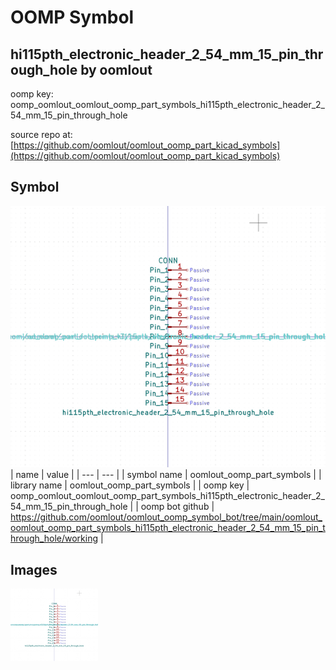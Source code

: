 # OOMP Symbol  
## hi115pth_electronic_header_2_54_mm_15_pin_through_hole  by oomlout  
  
oomp key: oomp_oomlout_oomlout_oomp_part_symbols_hi115pth_electronic_header_2_54_mm_15_pin_through_hole  
  
source repo at: [https://github.com/oomlout/oomlout_oomp_part_kicad_symbols](https://github.com/oomlout/oomlout_oomp_part_kicad_symbols)  
## Symbol  
  
[![working.png](working_600.png)](working.png)  
| name | value | 
| --- | --- | 
| symbol name | oomlout_oomp_part_symbols | 
| library name | oomlout_oomp_part_symbols | 
| oomp key | oomp_oomlout_oomlout_oomp_part_symbols_hi115pth_electronic_header_2_54_mm_15_pin_through_hole | 
| oomp bot github | https://github.com/oomlout/oomlout_oomp_symbol_bot/tree/main/oomlout_oomlout_oomp_part_symbols_hi115pth_electronic_header_2_54_mm_15_pin_through_hole/working | 
## Images  
  
[![working.png](working_140.png)](working.png)  
